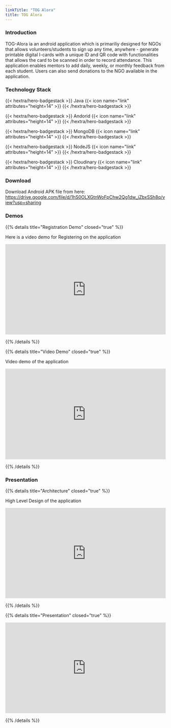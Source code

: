 ```yaml
---
linkTitle: "TOG Alora"
title: TOG Alora
---
```


### Introduction

TOG-Alora ia an android application which is primariliy designed for NGOs that allows volunteers/students to sign up any time, anywhere - generate printable digital I-cards with a unique ID and QR code with functionalities that allows the card to be scanned in order to record attendance. This application enables mentors to add daily, weekly, or monthly feedback from each student. Users can also send donations to the NGO available in the application.

### Technology Stack



{{< hextra/hero-badgestack >}}
  <span>Java</span>
  {{< icon name="link" attributes="height=14" >}}
{{< /hextra/hero-badgestack >}}

{{< hextra/hero-badgestack  >}}
  <span>Andorid</span>
  {{< icon name="link" attributes="height=14" >}}
{{< /hextra/hero-badgestack >}}

{{< hextra/hero-badgestack  >}}
  <span>MongoDB</span>
  {{< icon name="link" attributes="height=14" >}}
{{< /hextra/hero-badgestack >}}

{{< hextra/hero-badgestack  >}}
  <span>NodeJS</span>
  {{< icon name="link" attributes="height=14" >}}
{{< /hextra/hero-badgestack >}}

{{< hextra/hero-badgestack  >}}
  <span>Cloudinary</span>
  {{< icon name="link" attributes="height=14" >}}
{{< /hextra/hero-badgestack >}}

### Download
Download Android APK file from here: 
https://drive.google.com/file/d/1hS0OLXGtnWoFpChw2Qg1dw_iZbxSSh8q/view?usp=sharing


### Demos

{{% details title="Registration Demo" closed="true"  %}}

Here is a video demo for Registering on the application

<div style="position: relative; padding-bottom: 56.25%; height: 0; overflow: hidden;">
  <iframe allow="accelerometer; autoplay; clipboard-write; encrypted-media; gyroscope; picture-in-picture; web-share" allowfullscreen="allowfullscreen" loading="eager" referrerpolicy="strict-origin-when-cross-origin" src="https://drive.google.com/file/d/1gORVvaLZgMyk6jFKRLh98Jy-L_q-jCxQ/preview" style="position: absolute; top: 0; left: 0; width: 100%; height: 100%; border:0;" title="YouTube video"
  ></iframe>
</div>


{{% /details %}}

{{% details title="Video Demo" closed="true"  %}}

Video demo of the application 

<div style="position: relative; padding-bottom: 56.25%; height: 0; overflow: hidden;">
  <iframe allow="accelerometer; autoplay; clipboard-write; encrypted-media; gyroscope; picture-in-picture; web-share" allowfullscreen="allowfullscreen" loading="eager" referrerpolicy="strict-origin-when-cross-origin" src="https://drive.google.com/file/d/1GH4gScQ9dH3QbvNmJPEpGQZkL74E_Nmk/preview" style="position: absolute; top: 0; left: 0; width: 100%; height: 100%; border:0;" title="YouTube video"
  ></iframe>
</div>


{{% /details %}}

### Presentation

{{% details title="Architecture" closed="true"  %}}

High Level Design of the application

<div style="position: relative; padding-bottom: 56.25%; height: 0; overflow: hidden;">
  <iframe allow="accelerometer; autoplay; clipboard-write; encrypted-media; gyroscope; picture-in-picture; web-share" allowfullscreen="allowfullscreen" loading="eager" referrerpolicy="strict-origin-when-cross-origin" src="https://drive.google.com/file/d/1qZAwYR4q6K2czzdjkyLW7L4jM3SAh6J6/preview" style="position: absolute; top: 0; left: 0; width: 100%; height: 100%; border:0;" title="Architecture"
  ></iframe>
</div>


{{% /details %}}


{{% details title="Presentation" closed="true"  %}}

<div style="position: relative; padding-bottom: 56.25%; height: 0; overflow: hidden;">
  <iframe allow="accelerometer; autoplay; clipboard-write; encrypted-media; gyroscope; picture-in-picture; web-share" allowfullscreen="allowfullscreen" loading="eager" referrerpolicy="strict-origin-when-cross-origin" src="https://docs.google.com/presentation/d/1UTuqdEwngV9wD82L4qOQyxKL_A6Y8fA6/preview" style="position: absolute; top: 0; left: 0; width: 100%; height: 100%; border:0;" title="YouTube video"
  ></iframe>
</div>


{{% /details %}}